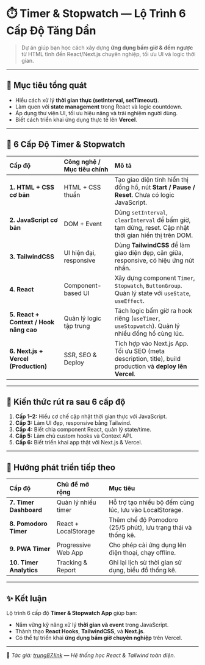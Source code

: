 # ⏱️ Timer & Stopwatch — Lộ Trình 6 Cấp Độ Tăng Dần

> Dự án giúp bạn học cách xây dựng **ứng dụng bấm giờ & đếm ngược** từ HTML tĩnh đến React/Next.js chuyên nghiệp, tối ưu UI và logic thời gian.

---

## 🎯 Mục tiêu tổng quát

- Hiểu cách xử lý **thời gian thực (setInterval, setTimeout)**.
- Làm quen với **state management** trong React và logic countdown.
- Áp dụng thư viện UI, tối ưu hiệu năng và trải nghiệm người dùng.
- Biết cách triển khai ứng dụng thực tế lên **Vercel**.

---

## 🧩 6 Cấp Độ Timer & Stopwatch

| Cấp độ                                 | Công nghệ / Mục tiêu chính | Mô tả                                                                                                      |
| :------------------------------------- | :------------------------- | :--------------------------------------------------------------------------------------------------------- |
| **1. HTML + CSS cơ bản**               | HTML + CSS thuần           | Tạo giao diện tĩnh hiển thị đồng hồ, nút **Start / Pause / Reset**. Chưa có logic JavaScript.              |
| **2. JavaScript cơ bản**               | DOM + Event                | Dùng `setInterval`, `clearInterval` để bấm giờ, tạm dừng, reset. Cập nhật thời gian hiển thị trên DOM.     |
| **3. TailwindCSS**                     | UI hiện đại, responsive    | Dùng **TailwindCSS** để làm giao diện đẹp, căn giữa, responsive, có hiệu ứng nút nhấn.                     |
| **4. React**                           | Component-based UI         | Xây dựng component `Timer`, `Stopwatch`, `ButtonGroup`. Quản lý state với `useState`, `useEffect`.         |
| **5. React + Context / Hook nâng cao** | Quản lý logic tập trung    | Tách logic bấm giờ ra hook riêng (`useTimer`, `useStopwatch`). Quản lý nhiều đồng hồ cùng lúc.             |
| **6. Next.js + Vercel (Production)**   | SSR, SEO & Deploy          | Tích hợp vào Next.js App. Tối ưu SEO (meta description, title), build production và **deploy lên Vercel**. |

---

## 🧠 Kiến thức rút ra sau 6 cấp độ

1. **Cấp 1–2:** Hiểu cơ chế cập nhật thời gian thực với JavaScript.
2. **Cấp 3:** Làm UI đẹp, responsive bằng Tailwind.
3. **Cấp 4:** Biết chia component React, quản lý state/time.
4. **Cấp 5:** Làm chủ custom hooks và Context API.
5. **Cấp 6:** Biết triển khai app thật với Next.js & Vercel.

---

## 🚀 Hướng phát triển tiếp theo

| Cấp độ                  | Chủ đề mở rộng       | Mục tiêu                                                      |
| :---------------------- | :------------------- | :------------------------------------------------------------ |
| **7. Timer Dashboard**  | Quản lý nhiều timer  | Hỗ trợ tạo nhiều bộ đếm cùng lúc, lưu vào LocalStorage.       |
| **8. Pomodoro Timer**   | React + LocalStorage | Thêm chế độ Pomodoro (25/5 phút), lưu trạng thái và thống kê. |
| **9. PWA Timer**        | Progressive Web App  | Cho phép cài ứng dụng lên điện thoại, chạy offline.           |
| **10. Timer Analytics** | Tracking & Report    | Ghi lại lịch sử thời gian sử dụng, biểu đồ thống kê.          |

---

## ✨ Kết luận

Lộ trình 6 cấp độ **Timer & Stopwatch App** giúp bạn:

- Nắm vững kỹ năng xử lý **thời gian và event** trong JavaScript.
- Thành thạo **React Hooks**, **TailwindCSS**, và **Next.js**.
- Có thể tự triển khai **ứng dụng bấm giờ chuyên nghiệp** trên Vercel.

---

📌 _Tác giả: [trung87.link](https://trung87.link) — Hệ thống học React & Tailwind toàn diện._
